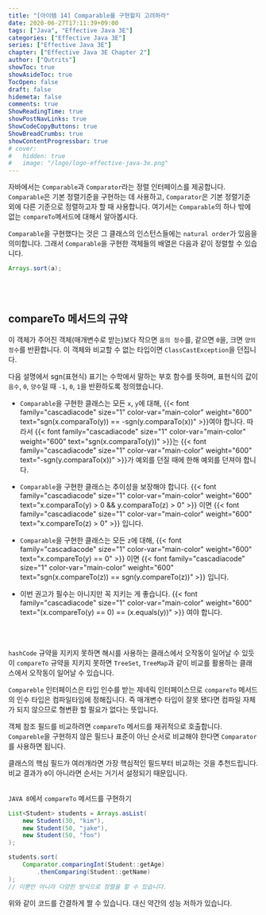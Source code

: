 ```yaml
---
title: "[아이템 14] Comparable를 구현할지 고려하라"
date: 2020-06-27T17:11:39+09:00
tags: ["Java", "Effective Java 3E"]
categories: ["Effective Java 3E"]
series: ["Effective Java 3E"]
chapter: ["Effective Java 3E Chapter 2"]
author: ["Qutrits"]
showToc: true
showAsideToc: true
TocOpen: false
draft: false
hidemeta: false
comments: true
ShowReadingTime: true
showPostNavLinks: true
ShowCodeCopyButtons: true
ShowBreadCrumbs: true
showContentProgressbar: true
# cover:
#   hidden: true
#   image: "/logo/logo-effective-java-3e.png"
---
```

자바에서는 `Comparable`과 `Comparator`라는 정렬 인터페이스를 제공합니다. `Comparable`은 기본 정렬기준을 구현하는 데 사용하고, `Comparator`은 기본 정렬기준 외에 다른 기준으로 정렬하고자 할 때 사용합니다. 여기서는 `Comparable`의 하나 밖에 없는 `compareTo`메서드에 대해서 알아봅시다.

`Comparable`을 구현했다는 것은 그 클래스의 인스턴스들에는 `natural order`가 있음을 의미합니다. 그래서 `Comparable`을 구현한 객체들의 배열은 다음과 같이 정렬할 수 있습니다.

```java
Arrays.sort(a);
```
<br>
<br>

## compareTo 메서드의 규약
이 객체가 주어진 객체(매개변수로 받는)보다 작으면 `음의 정수`를, 같으면 `0`을, 크면 `양의 정수`를 반환합니다. 이 객체와 비교할 수 없는 타입이면 `ClassCastException`을 던집니다.
   
다음 설명에서 sgn(표현식) 표기는 수학에서 말하는 부호 함수를 뜻하며, 표현식의 값이 `음수`, `0`, `양수`일 때 `-1`, `0`, `1`을 반환하도록 정의했습니다. 

- `Comparable`을 구현한 클래스는 모든 `x`, `y`에 대해,
{{< font family="cascadiacode" size="1" color-var="main-color" weight="600" text="sgn(x.comparaTo(y)) == -sgn(y.comparaTo(x))" >}}여야 합니다.
따라서 {{< font family="cascadiacode" size="1" color-var="main-color" weight="600" text="sgn(x.comparaTo(y))" >}}는 {{< font family="cascadiacode" size="1" color-var="main-color" weight="600" text="-sgn(y.comparaTo(x))" >}}가 예외를 던질 때에 한해 예외를 던져야 합니다.

- `Comparable`을 구현한 클래스는 추이성을 보장해야 합니다.
{{< font family="cascadiacode" size="1" color-var="main-color" weight="600" text="x.comparaTo(y) > 0 && y.comparaTo(z) > 0" >}} 이면 {{< font family="cascadiacode" size="1" color-var="main-color" weight="600" text="x.compareTo(z) > 0" >}} 입니다.

- `Comparable`을 구현한 클래스는 모든 `z`에 대해,
{{< font family="cascadiacode" size="1" color-var="main-color" weight="600" text="x.compareTo(y) == 0" >}} 이면 {{< font family="cascadiacode" size="1" color-var="main-color" weight="600" text="sgn(x.compareTo(z)) == sgn(y.compareTo(z))" >}} 입니다.

- 이번 권고가 필수는 아니지만 꼭 지키는 게 좋습니다.
{{< font family="cascadiacode" size="1" color-var="main-color" weight="600" text="(x.compareTo(y) == 0) == (x.equals(y))" >}} 여야 합니다.
<br>
<br>

`hashCode` 규약을 지키지 못하면 해시를 사용하는 클래스에서 오작동이 일어날 수 있듯이 `compareTo` 규약을 지키지 못하면 `TreeSet`, `TreeMap`과 같이 비교를 활용하는 클래스에서 오작동이 일어날 수 있습니다.

`Compareble` 인터페이스은 타입 인수를 받는 제네릭 인터페이스므로 `compareTo` 메서드의 인수 타입은 컴파일타임에 정해집니다. 즉 매개변수 타입이 잘못 됐다면 컴파일 자체가 되지 않으므로 형변환 할 필요가 없다는 뜻입니다.

객체 참조 필드를 비교하려면 `compareTo` 메서드를 재귀적으로 호출합니다. `Compareble`을 구현하지 않은 필드나 표준이 아닌 순서로 비교해야 한다면 `Comparator`를 사용하면 됩니다.

클래스의 핵심 필드가 여러개라면 가장 핵심적인 필드부터 비교하는 것을 추천드립니다. 비교 결과가 `0`이 아니라면 순서는 거기서 설정되기 때문입니다.
<br>
<br>

`JAVA 8`에서 `compareTo` 메서드를 구현하기

``` java
List<Student> students = Arrays.asList(
    new Student(30, "kim"),
    new Student(50, "jake"),
    new Student(50, "foo")
);

students.sort(
    Comparator.comparingInt(Student::getAge)
        .thenComparing(Student::getName)
);
// 이뿐만 아니라 다양한 방식으로 정렬을 할 수 있습니다.
```

위와 같이 코드를 간결하게 짤 수 있습니다. 대신 약간의 성능 저하가 있습니다. 



